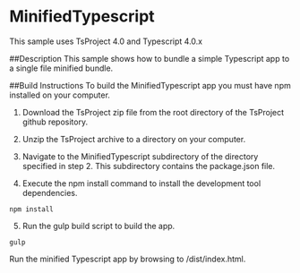 ﻿# MinifiedTypescript
This sample uses TsProject 4.0 and Typescript 4.0.x

##Description
This sample shows how to bundle a simple Typescript app to a single file minified bundle.

##Build Instructions
To build the MinifiedTypescript app you must have npm installed on your computer. 

1. Download the TsProject zip file from the root directory of the TsProject github repository.

2. Unzip the TsProject archive to a directory on your computer.

3. Navigate to the MinifiedTypescript subdirectory of the directory specified in step 2. This subdirectory contains the package.json file.

4. Execute the npm install command to install the development tool dependencies.
```
npm install
```

5. Run the gulp build script to build the app.
```
gulp
```

Run the minified Typescript app by browsing to <server>/dist/index.html.

